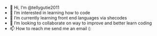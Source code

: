 - 👋 Hi, I’m @tellygutie2011
- 👀 I’m interested in learning how to code
- 🌱 I’m currently learning front end languages via shecodes
- 💞️ I’m looking to collaborate on way to improve and better learn coding
- 📫 How to reach me send me an email (:

<!---
tellygutie2011/tellygutie2011 is a ✨ special ✨ repository because its `README.md` (this file) appears on your GitHub profile.
You can click the Preview link to take a look at your changes.
--->
